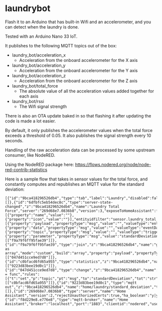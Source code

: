 # laundrybot
Flash it to an Arduino that has built-in Wifi and an accelerometer, and you can detect when the laundry is done.

Tested with an Arduino Nano 33 IoT.

It publishes to the following MQTT topics out of the box:
* laundry_bot/acceleration_x
  * Acceleration from the onboard accelerometer for the X axis 
* laundry_bot/acceleration_y
  * Acceleration from the onboard accelerometer for the Y axis
* laundry_bot/acceleration_z
  * Acceleration from the onboard accelerometer for the Z axis
* laundry_bot/total_force
  * The absolute value of all the acceleration values added together for each axis
* laundry_bot/rssi
  * The Wifi signal strength

There is also an OTA update baked in so that flashing it after updating the code is made a lot easier.

By default, it only publishes the accelerometer values when the total force exceeds a threshold of 0.05. It also publishes the signal strength every 10 seconds.

Handling of the raw acceleration data can be processed by some upstream consumer, like NodeRED.

Using the NodeRED package here:
https://flows.nodered.org/node/node-red-contrib-statistics

Here is a sample flow that takes in sensor values for the total force, and constantly computes and republishes an MQTT value for the standard deviation:
```
[{"id":"9bca418296526db4","type":"tab","label":"Laundry","disabled":false,"info":"","env":[]},{"id":"6dfbfc5eb54dec8c","type":"server-state-changed","z":"9bca418296526db4","name":"Laundry Total Force","server":"269d68e7.0836b8","version":3,"exposeToHomeAssistant":false,"haConfig":[{"property":"name","value":""},{"property":"icon","value":""}],"entityidfilter":"sensor.laundry_total_force","entityidfiltertype":"exact","outputinitially":false,"state_type":"str","haltifstate":"","halt_if_type":"str","halt_if_compare":"is","outputs":1,"output_only_on_state_change":true,"for":0,"forType":"num","forUnits":"minutes","ignorePrevStateNull":false,"ignorePrevStateUnknown":false,"ignorePrevStateUnavailable":false,"ignoreCurrentStateUnknown":false,"ignoreCurrentStateUnavailable":false,"outputProperties":[{"property":"payload","propertyType":"msg","value":"","valueType":"entityState"},{"property":"data","propertyType":"msg","value":"","valueType":"eventData"},{"property":"topic","propertyType":"msg","value":"","valueType":"triggerId"},{"property":"parameter","propertyType":"msg","value":"standardDeviation","valueType":"str"}],"x":130,"y":60,"wires":[["f9a79f6ff95fae39"]]},{"id":"f9a79f6ff95fae39","type":"join","z":"9bca418296526db4","name":"group as array","mode":"custom","build":"array","property":"payload","propertyType":"msg","key":"topic","joiner":"\\n","joinerType":"str","accumulate":false,"timeout":"1","count":"100","reduceRight":false,"reduceExp":"","reduceInit":"","reduceInitType":"","reduceFixup":"","x":140,"y":140,"wires":[["047d451cce9ed7d8"]]},{"id":"c0bfacd6fd65a955","type":"statistics","z":"9bca418296526db4","name":"","dataSetSize":"100","inputField":"payload","inputFieldType":"msg","resultField":"payload","resultFieldType":"msg","parameterField":"","parameterFieldType":"payload","stripFunction":false,"resultOnly":true,"x":500,"y":140,"wires":[["9223d83bee19d0c1"]]},{"id":"047d451cce9ed7d8","type":"change","z":"9bca418296526db4","name":"topic = func","rules":[{"t":"set","p":"topic","pt":"msg","to":"standardDeviation","tot":"str"}],"action":"","property":"","from":"","to":"","reg":false,"x":330,"y":140,"wires":[["c0bfacd6fd65a955"]]},{"id":"9223d83bee19d0c1","type":"mqtt out","z":"9bca418296526db4","name":"home/laundry/standard_deviation","topic":"home/laundry/standard_deviation","qos":"","retain":"true","respTopic":"","contentType":"","userProps":"","correl":"","expiry":"","broker":"f8d229e8.e776e8","x":740,"y":140,"wires":[]},{"id":"269d68e7.0836b8","type":"server","name":"Home Assistant","version":2,"rejectUnauthorizedCerts":true,"ha_boolean":"y|yes|true|on|home|open","connectionDelay":true,"cacheJson":true,"heartbeat":false,"heartbeatInterval":30},{"id":"f8d229e8.e776e8","type":"mqtt-broker","name":"Home Assistant","broker":"localhost","port":"1883","clientid":"nodered","usetls":false,"compatmode":true,"keepalive":"60","cleansession":true,"birthTopic":"","birthQos":"0","birthPayload":"","closeTopic":"","closeQos":"0","closePayload":"","willTopic":"","willQos":"0","willPayload":""}]
```
